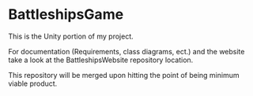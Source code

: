# BattleshipsGame

This is the Unity portion of my project.

For documentation (Requirements, class diagrams, ect.) and the website take a look at the BattleshipsWebsite repository location.

This repository will be merged upon hitting the point of being minimum viable product.
